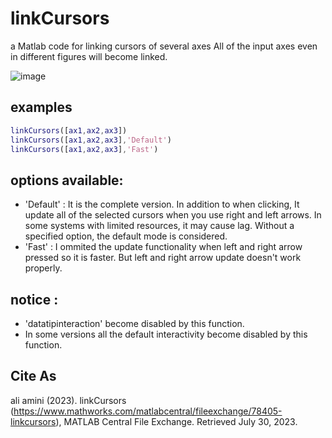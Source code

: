 # linkCursors
a Matlab code for linking cursors of several axes
All of the input axes even in different figures will become linked.

![image](https://github.com/aliamini87/linkCursors/assets/91720545/5be8eea0-556c-4d33-841d-dac9f7891130)

## examples
```matlab
linkCursors([ax1,ax2,ax3])
linkCursors([ax1,ax2,ax3],'Default')
linkCursors([ax1,ax2,ax3],'Fast')
```
## options available:
 - 'Default' : It is the complete version. In addition to when clicking, It update all of the selected cursors when you use right
 and left arrows. In some systems with limited resources, it may cause lag. Without a specified option, the default mode is considered.
 - 'Fast' : I ommited the update functionality when left and right arrow pressed so it is faster. But left and right arrow
 update doesn't work properly.
## notice : 
- 'datatipinteraction' become disabled by this function.
-  In some versions all the default interactivity become disabled by this function.

## Cite As
ali amini (2023). linkCursors (https://www.mathworks.com/matlabcentral/fileexchange/78405-linkcursors), MATLAB Central File Exchange. Retrieved July 30, 2023.
